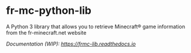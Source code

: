 # fr-mc-python-lib
A Python 3 library that allows you to retrieve Minecraft® game information from the fr-minecraft.net website


*Documentation (WIP): https://frmc-lib.readthedocs.io*
